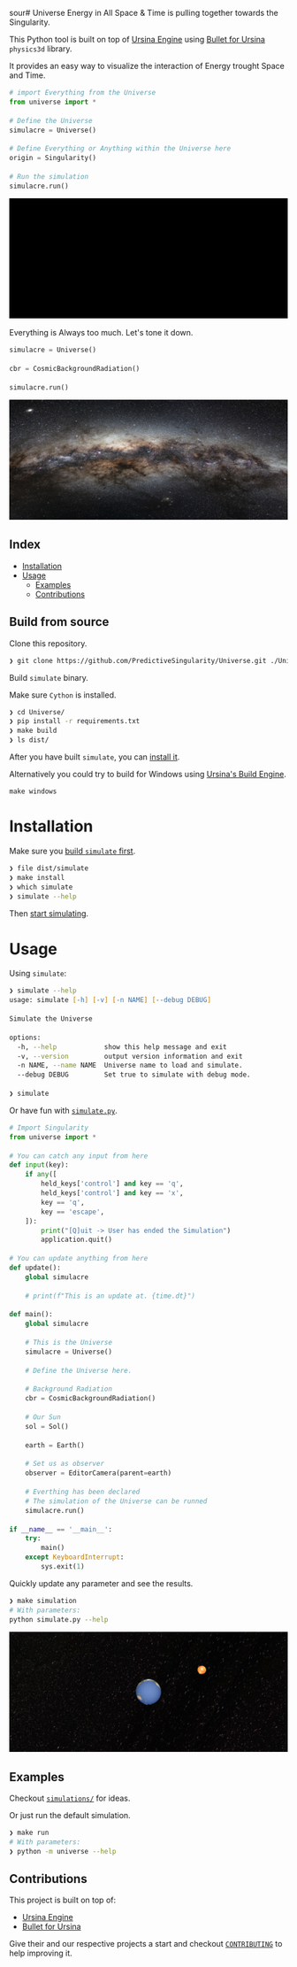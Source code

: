 sour# Universe
Energy in All Space & Time is pulling together towards the Singularity.

This Python tool is built on top of [Ursina Engine](https://www.ursinaengine.org/) using [Bullet for Ursina](https://github.com/LooksForFuture/Bullet-for-ursina) `physics3d` library. 

It provides an easy way to visualize the interaction of Energy trought Space and Time.

```python
# import Everything from the Universe
from universe import *

# Define the Universe
simulacre = Universe()

# Define Everything or Anything within the Universe here
origin = Singularity()

# Run the simulation
simulacre.run()
```

![Capture d’écran du 2023-02-22 01-25-43.png](assets/img/Capture%20d%E2%80%99%C3%A9cran%20du%202023-02-22%2001-25-43.png)

Everything is Always too much. Let's tone it down.

```python
simulacre = Universe()

cbr = CosmicBackgroundRadiation()

simulacre.run()
```

![Capture d’écran du 2023-02-24 18-54-09.png](assets/img/Capture%20d%E2%80%99%C3%A9cran%20du%202023-02-24%2018-54-09.png)

## Index

- [Installation](#installation)
- [Usage](#usage)
  - [Examples](#examples)
  - [Contributions](#contributions)

## Build from source
Clone this repository.
```zsh
❯ git clone https://github.com/PredictiveSingularity/Universe.git ./Universe
```

Build `simulate` binary.

Make sure `Cython` is installed.

```zsh
❯ cd Universe/
❯ pip install -r requirements.txt
❯ make build
❯ ls dist/
```

After you have built `simulate`, you can [install it](#installation).

Alternatively you could try to build for Windows using [Ursina's Build Engine](https://www.ursinaengine.org/building.html).

```
make windows
```

# Installation

Make sure you [build `simulate` first](#build-from-source).

```zsh
❯ file dist/simulate
❯ make install
❯ which simulate
❯ simulate --help
```

Then [start simulating](#usage).

# Usage

Using `simulate`:

```zsh 
❯ simulate --help
usage: simulate [-h] [-v] [-n NAME] [--debug DEBUG]

Simulate the Universe

options:
  -h, --help            show this help message and exit
  -v, --version         output version information and exit
  -n NAME, --name NAME  Universe name to load and simulate.
  --debug DEBUG         Set true to simulate with debug mode.

❯ simulate
```

Or have fun with [`simulate.py`](simulate.py).

```python
# Import Singularity
from universe import *

# You can catch any input from here
def input(key):
    if any([
        held_keys['control'] and key == 'q',
        held_keys['control'] and key == 'x',
        key == 'q',
        key == 'escape',
    ]):
        print("[Q]uit -> User has ended the Simulation")
        application.quit()

# You can update anything from here
def update():
    global simulacre

    # print(f"This is an update at. {time.dt}")

def main():
    global simulacre

    # This is the Universe
    simulacre = Universe()

    # Define the Universe here.

    # Background Radiation
    cbr = CosmicBackgroundRadiation()

    # Our Sun
    sol = Sol()

    earth = Earth()

    # Set us as observer
    observer = EditorCamera(parent=earth)

    # Everthing has been declared
    # The simulation of the Universe can be runned
    simulacre.run()

if __name__ == '__main__':
    try:
        main()
    except KeyboardInterrupt:
        sys.exit(1)
```

Quickly update any parameter and see the results.

```zsh
❯ make simulation
# With parameters:
python simulate.py --help
```

![Capture d’écran du 2023-02-22 03-29-09.png](assets/img/Capture%20d%E2%80%99%C3%A9cran%20du%202023-02-22%2003-29-09.png)

## Examples

Checkout [`simulations/`](simulations/) for ideas.

Or just run the default simulation.

```zsh
❯ make run
# With parameters:
❯ python -m universe --help
```

## Contributions

This project is built on top of:

-   [Ursina Engine](https://www.ursinaengine.org/)
-   [Bullet for Ursina](https://github.com/LooksForFuture/Bullet-for-ursina)

Give their and our respective projects a start and checkout [`CONTRIBUTING`](CONTRIBUTING.md) to help improving it.
